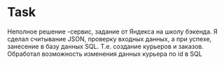 # Task
Неполное решение -сервис, задание от Яндекса на школу бэкенда.  Я сделал считывание JSON, проверку входных данных, а при успехе, занесение в базу данных SQL.  Т.е. создание курьеров и заказов.  Обработал возможность изменения данных курьера по id в SQL
